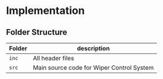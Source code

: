 # Implementation
## Folder Structure
Folder        | description
--------------| ----------------------------------------------
`inc`         | All header files
`src`         | Main source code for Wiper Control System
